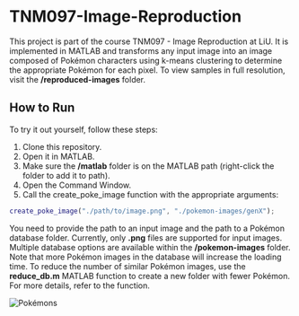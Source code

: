 # TNM097-Image-Reproduction
This project is part of the course TNM097 - Image Reproduction at LiU. It is implemented in MATLAB and transforms any input image into an image composed of Pokémon characters using k-means clustering to determine the appropriate Pokémon for each pixel. To view samples in full resolution, visit the **/reproduced-images** folder.

## How to Run
To try it out yourself, follow these steps:

1. Clone this repository.
2. Open it in MATLAB.
3. Make sure the **/matlab** folder is on the MATLAB path (right-click the folder to add it to path).
4. Open the Command Window.
5. Call the create_poke_image function with the appropriate arguments:
```MATLAB
create_poke_image("./path/to/image.png", "./pokemon-images/genX");
```
You need to provide the path to an input image and the path to a Pokémon database folder. Currently, only **.png** files are supported for input images. Multiple database options are available within the **/pokemon-images** folder. Note that more Pokémon images in the database will increase the loading time. To reduce the number of similar Pokémon images, use the **reduce_db.m** MATLAB function to create a new folder with fewer Pokémon. For more details, refer to the function.
 
![Pokémons](https://github.com/rasmussvala/TNM097-Image-Reproduction/assets/91534734/38ee59b0-db84-4e66-a887-c20163f90849)
